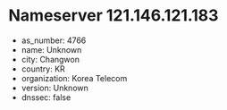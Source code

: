 # Nameserver 121.146.121.183

* as_number: 4766
* name: Unknown
* city: Changwon
* country: KR
* organization: Korea Telecom
* version: Unknown
* dnssec: false

